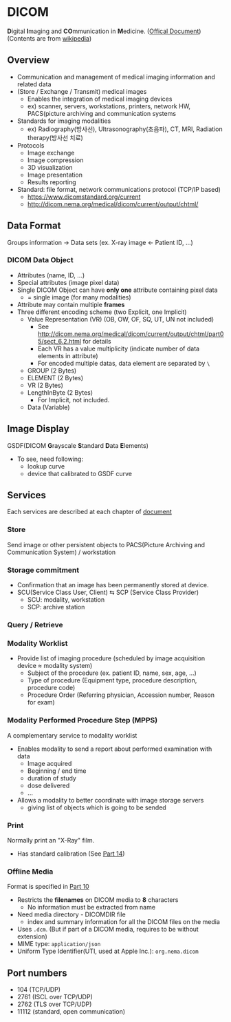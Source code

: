 # DICOM
**D**igital **I**maging and **CO**mmunication in **M**edicine. ([Offical Document](http://dicom.nema.org/medical/dicom/current/output/chtml/))  
(Contents are from [wikipedia](https://en.wikipedia.org/wiki/DICOM))

## Overview
* Communication and management of medical imaging information and related data
* (Store / Exchange / Transmit) medical images
  * Enables the integration of medical imaging devices
  * ex) scanner, servers, workstations, printers, network HW, PACS(picture archiving and communication systems
* Standards for imaging modalities
  * ex) Radiography(방사선), Ultrasonography(초음파), CT, MRI, Radiation therapy(방사선 치료)
* Protocols
  * Image exchange
  * Image compression
  * 3D visualization
  * Image presentation
  * Results reporting
* Standard: file format, network communications protocol (TCP/IP based)
  * https://www.dicomstandard.org/current
  * http://dicom.nema.org/medical/dicom/current/output/chtml/

## Data Format
Groups information &rarr; Data sets (ex. X-ray image &larr; Patient ID, ...)

### DICOM Data Object
* Attributes (name, ID, ...)
* Special attributes (image pixel data)
* Single DICOM Object can have **only one** attribute containing pixel data
  * = single image (for many modalities)
* Attribute may contain multiple **frames**
* Three different encoding scheme (two Explicit, one Implicit)
  * Value Representation (VR) (OB, OW, OF, SQ, UT, UN not included)
    * See http://dicom.nema.org/medical/dicom/current/output/chtml/part05/sect_6.2.html for details
    * Each VR has a value multiplicity (indicate number of data elements in attribute)
    * For encoded multiple datas, data element are separated by `\`
  * GROUP (2 Bytes)
  * ELEMENT (2 Bytes)
  * VR (2 Bytes)
  * LengthInByte (2 Bytes)
    * For Implicit, not included.
  * Data (Variable)

## Image Display
GSDF(DICOM **G**rayscale **S**tandard **D**ata **E**lements)
* To see, need following:
  * lookup curve
  * device that calibrated to GSDF curve

## Services
Each services are described at each chapter of [document](http://dicom.nema.org/medical/dicom/current/output/chtml/)

### Store
Send image or other persistent objects to PACS(Picture Archiving and Communication System) / workstation

### Storage commitment
* Confirmation that an image has been permanently stored at device.
* SCU(Service Class User, Client) &lrarr; SCP (Service Class Provider)
  * SCU: modality, workstation
  * SCP: archive station

### Query / Retrieve

### Modality Worklist
* Provide list of imaging procedure (scheduled by image acquisition device ≈ modality system)
  * Subject of the procedure (ex. patient ID, name, sex, age, ...)
  * Type of procedure (Equipment type, procedure description, procedure code)
  * Procedure Order (Referring physician, Accession number, Reason for exam)

### Modality Performed Procedure Step (MPPS)
A complementary service to modality worklist
* Enables modality to send a report about performed examination with data
  * Image acquired
  * Beginning / end time
  * duration of study
  * dose delivered
  * ...
* Allows a modality to better coordinate with image storage servers
  * giving list of objects which is going to be sended

### Print
Normally print an "X-Ray" film.
* Has standard calibration (See [Part 14](http://dicom.nema.org/medical/dicom/current/output/chtml/part14/PS3.14.html))

### Offline Media
Format is specified in [Part 10](http://dicom.nema.org/medical/dicom/current/output/chtml/part10/PS3.10.html)
* Restricts the **filenames** on DICOM media to **8** characters
  * No information must be extracted from name
* Need media directory - DICOMDIR file
  * index and summary information for all the DICOM files on the media
* Uses `.dcm`. (But if part of a DICOM media, requires to be without extension)
* MIME type: `application/json`
* Uniform Type Identifier(UTI, used at Apple Inc.): `org.nema.dicom`

## Port numbers
* 104 (TCP/UDP)
* 2761 (ISCL over TCP/UDP)
* 2762 (TLS over TCP/UDP)
* 11112 (standard, open communication)
